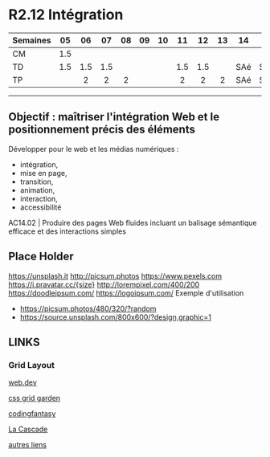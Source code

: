 # R2.12 Intégration

| Semaines | 05  | 06  | 07  | 08  | 09  | 10  | 11  | 12  | 13  | 14  | 15  | 16  | 17/18 | 19  |
| :------- | :-: | :-: | :-: | :-: | :-: | :-: | :-: | :-: | :-: | :-: | :-: | :-: | :---: | :-: |
| CM       | 1.5 |     |     |     |     |     |     |     |     |     |     |     |       |     |
| TD       | 1.5 | 1.5 | 1.5 |     |     |     | 1.5 | 1.5 |     | SAé | SAé | SAé |       |     |
| TP       |     |  2  |  2  |  2  |     |     |  2  |  2  |  2  | SAé | SAé | SAé |       |  2  |

---

## Objectif : maîtriser l'intégration Web et le positionnement précis des éléments

Développer pour le web et les médias numériques :

- intégration,
- mise en page,
- transition,
- animation,
- interaction,
- accessibilité

AC14.02 | Produire des pages Web fluides incluant un balisage sémantique efficace et des interactions simples

## Place Holder

https://unsplash.it
http://picsum.photos
https://www.pexels.com
https://i.pravatar.cc/{size}
http://lorempixel.com/400/200
https://doodleipsum.com/
https://logoipsum.com/
Exemple d'utilisation

  - https://picsum.photos/480/320/?random
  - https://source.unsplash.com/800x600/?design,graphic=1

## LINKS

### Grid Layout

[web.dev](https://web.dev/learn/css/grid?continue=https%3A%2F%2Fweb.dev%2Flearn%2Fcss&hl=fr#article-https://web.dev/learn/css/grid&hl=fr)

[css grid garden](https://cssgridgarden.com/#fr )

[codingfantasy](https://codingfantasy.com/games)

[La Cascade](https://la-cascade.io/)

[autres liens](https://www.creativejuiz.fr/blog/css-css3/apprendre-le-positionnement-en-samusant-partie-2-grid-layout)
